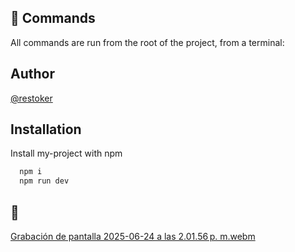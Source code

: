 ## 🧞 Commands

All commands are run from the root of the project, from a terminal:
## Author

[@restoker](https://www.github.com/restoker)

## Installation

Install my-project with npm

```bash
  npm i
  npm run dev
```
## 👀 

[Grabación de pantalla 2025-06-24 a las 2.01.56 p. m.webm](https://github.com/user-attachments/assets/a83be1b4-620c-43b6-a74e-165aa3cfe3d2)


